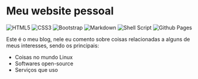 # Meu website pessoal
![HTML5](https://img.shields.io/badge/html5-%23E34F26.svg?style=for-the-badge&logo=html5&logoColor=white)
![CSS3](https://img.shields.io/badge/css3-%231572B6.svg?style=for-the-badge&logo=css3&logoColor=white)
![Bootstrap](https://img.shields.io/badge/bootstrap-%238511FA.svg?style=for-the-badge&logo=bootstrap&logoColor=white)
![Markdown](https://img.shields.io/badge/markdown-%23000000.svg?style=for-the-badge&logo=markdown&logoColor=white)
![Shell Script](https://img.shields.io/badge/shell_script-%23121011.svg?style=for-the-badge&logo=gnu-bash&logoColor=white)
![Github Pages](https://img.shields.io/badge/github%20pages-121013?style=for-the-badge&logo=github&logoColor=white)

Este é o meu blog, nele eu comento sobre coisas relacionadas a alguns de meus
interesses, sendo os principais:

- Coisas no mundo Linux
- Softwares open-source
- Serviços que uso

